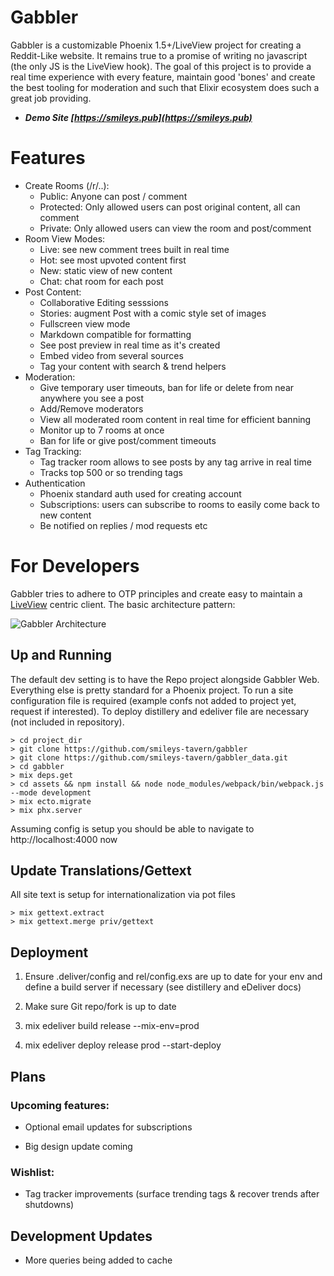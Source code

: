 # Gabbler

Gabbler is a customizable Phoenix 1.5+/LiveView project for creating a Reddit-Like website. It remains true to a promise of writing no javascript (the only JS is the LiveView hook). The goal of this project is to provide a real time experience with every feature, maintain good 'bones' and create the best tooling for moderation and such that Elixir ecosystem does such a great job providing.

- ***Demo Site [https://smileys.pub](https://smileys.pub)***

# Features

- Create Rooms (/r/..):
  - Public: Anyone can post / comment
  - Protected: Only allowed users can post original content, all can comment
  - Private: Only allowed users can view the room and post/comment
- Room View Modes:
  - Live: see new comment trees built in real time
  - Hot: see most upvoted content first
  - New: static view of new content
  - Chat: chat room for each post
- Post Content:
  - Collaborative Editing sesssions
  - Stories: augment Post with a comic style set of images
  - Fullscreen view mode
  - Markdown compatible for formatting
  - See post preview in real time as it's created
  - Embed video from several sources
  - Tag your content with search & trend helpers
- Moderation:
  - Give temporary user timeouts, ban for life or delete from near anywhere you see a post
  - Add/Remove moderators
  - View all moderated room content in real time for efficient banning
  - Monitor up to 7 rooms at once
  - Ban for life or give post/comment timeouts
- Tag Tracking:
  - Tag tracker room allows to see posts by any tag arrive in real time
  - Tracks top 500 or so trending tags
- Authentication
  - Phoenix standard auth used for creating account
  - Subscriptions: users can subscribe to rooms to easily come back to new content
  - Be notified on replies / mod requests etc

# For Developers

Gabbler tries to adhere to OTP principles and create easy to maintain a [LiveView](https://hexdocs.pm/phoenix_live_view/Phoenix.LiveView.html) centric client. The basic architecture pattern:

![Gabbler Architecture](https://res.cloudinary.com/smileys/image/upload/v1594734890/gabbler_architecture_xboelg.jpg "Gabbler Architecture")

## Up and Running

The default dev setting is to have the Repo project alongside Gabbler Web. Everything else is pretty standard for a Phoenix project. To run a site configuration file is required (example confs not added to project yet, request if interested). To deploy distillery and edeliver file are necessary (not included in repository).

```
> cd project_dir
> git clone https://github.com/smileys-tavern/gabbler
> git clone https://github.com/smileys-tavern/gabbler_data.git
> cd gabbler
> mix deps.get
> cd assets && npm install && node node_modules/webpack/bin/webpack.js --mode development
> mix ecto.migrate
> mix phx.server
```

Assuming config is setup you should be able to navigate to http://localhost:4000 now


## Update Translations/Gettext

All site text is setup for internationalization via pot files

```
> mix gettext.extract
> mix gettext.merge priv/gettext
```

## Deployment

1. Ensure .deliver/config and rel/config.exs are up to date for your env and define a build server if necessary (see distillery and eDeliver docs)

2. Make sure Git repo/fork is up to date

3. mix edeliver build release --mix-env=prod

4. mix edeliver deploy release prod --start-deploy


## Plans

### Upcoming features:

- Optional email updates for subscriptions

- Big design update coming


### Wishlist:

- Tag tracker improvements (surface trending tags & recover trends after shutdowns)


## Development Updates

- More queries being added to cache
